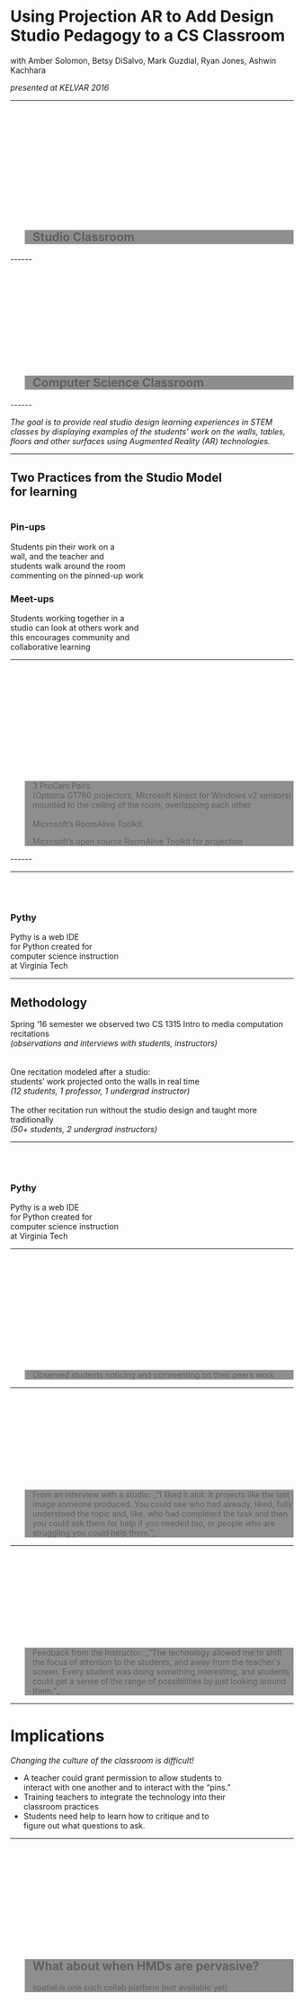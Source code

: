 <!-- .slide: data-background="resources/textures/background-radial.jpeg" -->

# Using Projection AR to Add  Design Studio Pedagogy to a CS Classroom 

with Amber Solomon, Betsy DiSalvo, Mark Guzdial, Ryan Jones, Ashwin Kachhara

_presented at KELVAR 2016_

------
<!-- .slide: data-background="resources/textures/studio-art-class.jpg" -->
<br>
<br>
<br>
<br>
<br>
<br>
<br>
<br>
<br>
<br>
<br>
<blockquote style="background: rgba(32, 32, 32, 0.5);">
<h2> Studio Classroom</h2>
</blockquote>
------
<!-- .slide: data-background="resources/textures/cs-class.jpg" -->
<br>
<br>
<br>
<br>
<br>
<br>
<br>
<br>
<br>
<br>
<br>
<blockquote style="background: rgba(32, 32, 32, 0.5);">
<h2>Computer Science Classroom</h2>
</blockquote>
------
<!-- .slide: data-background="resources/textures/background-radial.jpeg" -->

_The goal is to provide real studio design learning experiences in STEM classes by displaying examples of the students' work on the walls, tables, floors and other surfaces using Augmented Reality (AR) technologies._

------
<!-- .slide: data-background="resources/textures/background-radial.jpeg" -->
## Two Practices from the Studio Model <br> for learning

<div class="column-container">

<div class="column">
<h3><span class="green">Pin-ups</span></h3>
Students pin their work on a <br>wall, and the teacher and<br> students walk around the room<br> commenting on the pinned-up work
</div>

<div class="column">
<h3><span class="green">Meet-ups</span></h3>
Students working together in a <br>studio can look at others work and<br> this encourages community and <br>collaborative learning
</div>

</div>

------
<!-- .slide: data-background="resources/textures/roomalive-sketch.jpg" -->
<br>
<br>
<br>
<br>
<br>
<br>
<br>
<br>
<br>
<br>
<br>
<blockquote style="background: rgba(32, 32, 32, 0.5);">
<span class="green">3 ProCam Pairs</span><br>
(Optoma GT760 projectors, Microsoft Kinect for Windows v2 sensors) mounted to the ceiling of the room, overlapping each other
<br><br>
<span class="green">Microsoft’s RoomAlive Toolkit</span><br>

Microsoft’s open source RoomAlive Toolkit for projection 
</blockquote>
------
<!-- .slide: data-background="resources/textures/arStudio1.png" -->

------
<!-- .slide: data-background="resources/textures/background-radial.jpeg" -->

<div class="column-container">

<div class="column">
<br>
<br>
<h3><span class="green">Pythy</span></h3>
Pythy is a web IDE <br>for Python created for <br>computer science instruction <br> at Virginia Tech 
</div>

<div class="column">
    <img class="plain" data-src="resources/textures/pythy.jpg">
</div>

</div>

------
<!-- .slide: data-background="resources/textures/background-radial.jpeg" -->
## Methodology

Spring ‘16 semester we observed two CS 1315 Intro to media computation recitations<br>
_(observations and interviews with students, instructors)_
<br><br><br>
One recitation modeled after a studio: <br>
students’ work projected onto the walls in real time<br>
_(12 students, 1 professor, 1 undergrad instructor)_
<br><br>
The other recitation run without the studio design and taught more traditionally<br>
_(50+ students, 2 undergrad instructors)_

------
<!-- .slide: data-background="resources/textures/background-radial.jpeg" -->

<div class="column-container">

<div class="column">
<br>
<br>
<h3><span class="green">Pythy</span></h3>
Pythy is a web IDE <br>for Python created for <br>computer science instruction <br> at Virginia Tech 
</div>

<div class="column">
    <img class="plain" data-src="resources/textures/pythy.jpg">
</div>

</div>

------
<!-- .slide: data-background="resources/textures/arStudio2.jpg" -->
<br>
<br>
<br>
<br>
<br>
<br>
<br>
<br>
<br>
<br>
<br>
<blockquote style="background: rgba(32, 32, 32, 0.5);">
Observed students noticing and commenting on their peers work 
</blockquote>

------
<!-- .slide: data-background="resources/textures/arStudio3.jpg" -->
<br>
<br>
<br>
<br>
<br>
<br>
<br>

<br>
<br>
<blockquote style="background: rgba(32, 32, 32, 0.5);">
From an interview with a studio:   
_“I liked it alot. It projects like the last image someone produced. You could see who had already, liked, fully understood the topic and, like, who had completed the task and then you could ask them for help if you needed too, or people who are struggling you could help them.”_
</blockquote>

------
<!-- .slide: data-background="resources/textures/arStudio1.png" -->
<br>
<br>
<br>
<br>
<br>
<br>
<br>

<br>
<br>
<blockquote style="background: rgba(32, 32, 32, 0.5);">
Feedback from the Instructor: 
_“The technology allowed me to shift the focus of attention to the students, and away from the teacher's screen. Every student was doing something interesting, and students could get a sense of the range of possibilities by just looking around them.”_
</blockquote>

------
<!-- .slide: data-background="resources/textures/background-radial.jpeg" -->

# Implications

_Changing the culture of the classroom is difficult!_
- A teacher could grant permission to allow students to <br>interact with one another and to interact with the “pins.” 
- Training teachers to integrate the technology into their <br>classroom practices
- Students need help to learn how to critique and to<br> figure out what questions to ask.

------
<!-- .slide: data-background-video="resources/videos/spatial-is.mp4" data-background-video-loop="true"-->

<br>
<br>
<br>
<br>
<br>
<br>
<br>
<br>
<br>
<br>
<blockquote style="background: rgba(32, 32, 32, 0.5);">
<h2>What about when HMDs are pervasive?</h2> 
spatial.is one such collab platform (not available yet)
</blockquote>
